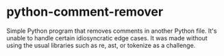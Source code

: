 # python-comment-remover
Simple Python program that removes comments in another Python file. It's unable to handle certain idiosyncratic edge cases. It was made without using the usual libraries such as re, ast, or tokenize as a challenge.
